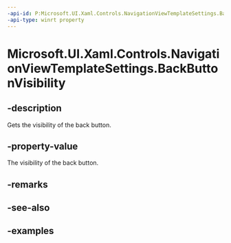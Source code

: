 ```yaml
---
-api-id: P:Microsoft.UI.Xaml.Controls.NavigationViewTemplateSettings.BackButtonVisibility
-api-type: winrt property
---
```

<!-- Property syntax.
public Visibility BackButtonVisibility { get; }
-->

# Microsoft.UI.Xaml.Controls.NavigationViewTemplateSettings.BackButtonVisibility


## -description

Gets the visibility of the back button.


## -property-value

The visibility of the back button.


## -remarks


## -see-also


## -examples



